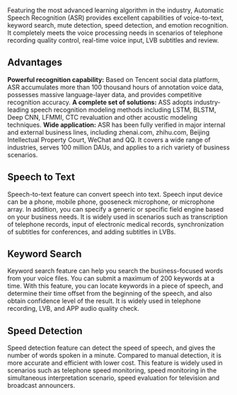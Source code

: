 Featuring the most advanced learning algorithm in the industry, Automatic Speech Recognition (ASR) provides excellent capabilities of voice-to-text, keyword search, mute detection, speed detection, and emotion recognition. It completely meets the voice processing needs in scenarios of telephone recording quality control, real-time voice input, LVB subtitles and review.
## Advantages
**Powerful recognition capability:** Based on Tencent social data platform, ASR accumulates more than 100 thousand hours of annotation voice data, possesses massive language-layer data, and provides competitive recognition accuracy.
**A complete set of solutions:** ASS adopts industry-leading speech recognition modeling methods including LSTM, BLSTM, Deep CNN, LFMMI, CTC revaluation and other acoustic modeling techniques.
**Wide application:** ASR has been fully verified in major internal and external business lines, including zhenai.com, zhihu.com, Beijing Intellectual Property Court, WeChat and QQ. It covers a wide range of industries, serves 100 million DAUs, and applies to a rich variety of business scenarios.
## Speech to Text
Speech-to-text feature can convert speech into text. Speech input device can be a phone, mobile phone, gooseneck microphone, or microphone array. In addition, you can specify a generic or specific field engine based on your business needs. It is widely used in scenarios such as transcription of telephone records, input of electronic medical records, synchronization of subtitles for conferences, and adding subtitles in LVBs.
## Keyword Search
Keyword search feature can help you search the business-focused words from your voice files. You can submit a maximum of 200 keywords at a time. With this feature, you can locate keywords in a piece of speech, and determine their time offset from the beginning of the speech, and also obtain confidence level of the result. It is widely used in telephone recording, LVB, and APP audio quality check.
## Speed Detection
Speed detection feature can detect the speed of speech, and gives the number of words spoken in a minute. Compared to manual detection, it is more accurate and efficient with lower cost. This feature is widely used in scenarios such as telephone speed monitoring, speed monitoring in the simultaneous interpretation scenario, speed evaluation for television and broadcast announcers.

